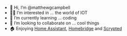 
- 👋 Hi, I’m @matthewgcampbell
- 🧑‍💻 I’m interested in ... the world of IOT
- 👾 I’m currently learning ... coding
- 👫 I’m looking to collaborate on ... cool things
- 🏠 Enjoying <a href="https://www.home-assistant.io/" target="_blank" rel="noopener">Home Assistant</a>, <a href="https://homebridge.io/" target="_blank" rel="noopener">Homebridge</a> and <a href="https://scrypted.app/" target="_blank" rel="noopener">Scrypted</a>
